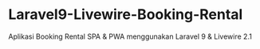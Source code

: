 # Laravel9-Livewire-Booking-Rental
Aplikasi Booking Rental SPA &amp; PWA menggunakan Laravel 9 &amp; Livewire 2.1
